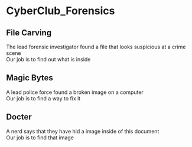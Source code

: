 # CyberClub_Forensics

## File Carving
The lead forensic investigator found a file that looks suspicious at a crime scene<br/>
Our job is to find out what is inside

## Magic Bytes
A lead police force found a broken image on a computer<br/>
Our job is to find a way to fix it

## Docter
A nerd says that they have hid a image inside of this document<br/>
Our job is to find that image
